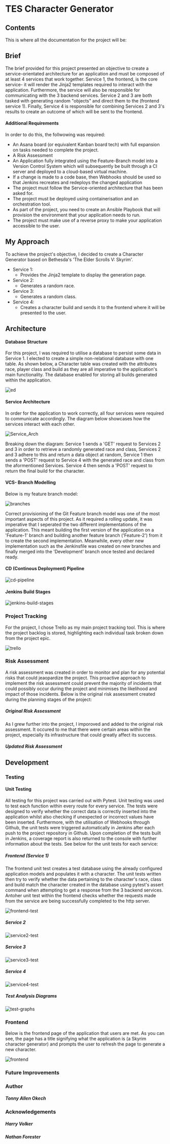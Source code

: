 # TES Character Generator

## Contents
This is where all the documentation for the project will be:

## Brief
The brief provided for this project presented an objective to create a service-orientated architecture for an application and must be composed of at least 4 services that work together. Service 1, the frontend, is the core service- it will render the Jinja2 templates required to interact with the application. Furthermore, the service will also be responsible for communicating with the 3 backend services. Service 2 and 3 are both tasked with generating random "objects" and direct them to the (frontend service 1). Finally, Service 4 is responsible for combining Services 2 and 3's results to create an outcome of which will be sent to the frontend.  

#### Additional Requirements
In order to do this, the follwowing was required:
- An Asana board (or equivalent Kanban board tech) with full expansion on tasks needed to complete the project.
- A Risk Assessment
- An Application fully integrated using the Feature-Branch model into a Version Control System which will subsequently be built     through a CI server and deployed to a cloud-based virtual machine.
- If a change is made to a code base, then Webhooks should be used so that Jenkins recreates and redeploys the changed application
- The project must follow the Service-oriented architecture that has been asked for.
- The project must be deployed using containerisation and an orchestration tool.
- As part of the project, you need to create an Ansible Playbook that will provision the environment that your application needs to     run.
- The project must make use of a reverse proxy to make your application accessible to the user.

## My Approach
To achieve the project's objective, I decided to create a Character Generator based on Bethesda's 'The Elder Scrolls V: Skyrim'.
- Service 1:
  - Provides the Jinja2 template to display the generation page.
- Service 2:
  - Generates a random race.
- Service 3:
  - Generates a random class.
- Service 4:
  - Creates a character build and sends it to the frontend where it will be presented to the user.

## Architecture

#### Database Structure
For this project, I was required to utilise a database to persist some data in Service 1. I elected to create a simple non-relational database with one table. As shown below, a Character table was created with the attributes race, player class and build as they are all imperative to the application's main functionality. The database enabled for storing all builds generated within the application.

![ed](./documentation/ED.png)

#### Service Architecture
In order for the application to work correctly, all four services were required to communicate accordingly. The diagram below showcases how the services interact with each other.

![Service_Arch](./documentation/Sercive-Architecture.png)


Breaking down the diagram: Service 1 sends a 'GET' request to Services 2 and 3 in order to retrieve a randomly generated race and class, Services 2 and 3 adhere to this and return a data object at random, Service 1 then sends a 'POST' request to Service 4 with the generated race and class from the aformentioned Services. Service 4 then sends a 'POST' request to return the final build for the character.

#### VCS- Branch Modelling
Below is my feature branch model:

![branches](./documentation/Branches.png)

Correct provisioning of the Git Feature branch model was one of the most important aspects of this project. As it required a rolling update, it was imperative that I seperated the two different implementations of the application. This meant building the first version of the application on a 'Feature-1' branch and building another feature branch ('Feature-2') from it to create the second implementation. Meanwhile, every other new implementation such as the Jenkinsfile was created on new branches and finally merged into the 'Development' branch once tested and declared ready.

#### CD (Continous Deployment) Pipeline

![cd-pipeline](./documentation/CI-Pipeline.png)

#### Jenkins Build Stages

![jenkins-build-stages](./documentation/Jenkins-Build-Stages.png)


### Project Tracking
For the project, I chose Trello as my main project tracking tool. This is where the project backlog is stored, highlighting each individual task broken down from the project epic.

![trello](./documentation/Trello.png)

### Risk Assessment
A risk assessment was created in order to monitor and plan for any potential risks that could jeaopardize the project. This proactive approach to implement the risk assessment could prevent the majority of incidents that could possibly occur during the project and minimises the likelihood and impact of those incidents. Below is the original risk assessment created during the planning stages of the project:
##### Original Risk Assessment

As I grew further into the project, I imporoved and added to the original risk assessment. It occured to me that there were certain areas within the project, especially its infrastructure that could greatly affect its success. 
##### Updated Risk Assessment

## Development
### Testing
#### Unit Testing
All testing for this project was carried out with Pytest. Unit testing was used to test each function within every route for every service. The tests were designed to verify whether the correct data is correctly inserted into the application whilst also checking if unexpected or incorrect values have been inserted. Furthermore, with the utilisation of Webhooks through Github, the unit tests were triggered automatically in Jenkins after each push to the project repository in Github. Upon completion of the tests built in Jenkins, a coverage report is also returned to the console with further information about the tests. See below for the unit tests for each service:
##### Frontend (Service 1)
The frontend unit test creates a test database using the already configured application models and populates it with a character. The unit tests written then try to verify whether the data pertaining to the character's race, class and build match the character created in the database using pytest's assert command when attempting to get a response from the 3 backend services. Antoher unit test within the frontend checks whether the requests made from the service are being successfully completed to the http server.

![frontend-test](./documentation/Frontend-Test.png)

##### Service 2

![service2-test](./documentation/Service-2-Test.png)

##### Service 3

![service3-test](./documentation/Service-3-Test.png)

##### Service 4

![service4-test](./documentation/Service-4-Test.png)

##### Test Analysis Diagrams

![test-graphs](./documentation/Test-Graphs.png)

### Frontend
Below is the frontend page of the application that users are met. As you can see, the page has a title signifying what the application is (a Skyrim character generator) and prompts the user to refresh the page to generate a new character.

![frontend](./documentation/Frontend.png)

### Future Improvements

### Author
##### Tonny Allen Okech

### Acknowledgements
##### Harry Volker
##### Nathan Forester
